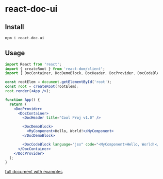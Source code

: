 # react-doc-ui

## Install

```bash
npm i react-doc-ui
```

## Usage

```jsx
import React from 'react';
import { createRoot } from 'react-dom/client';
import { DocContainer, DocDemoBlock, DocHeader, DocProvider, DocCodeBlock } from 'react-doc-ui';

const rootElem = document.getElementById('root');
const root = createRoot(rootElem);
root.render(<App />);

function App() {
  return (
    <DocProvider>
      <DocContainer>
        <DocHeader title="Cool Proj v1.0" />

        <DocDemoBlock>
          <MyComponent>Hello, World!</MyComponent>
        </DocDemoBlock>

        <DocCodeBlock language="jsx" code="<MyComponent>Hello, World!</MyComponent>" />
      </DocContainer>
    </DocProvider>
  );
}
```

[full document with examples](https://guoyunhe.github.io/react-doc-ui/)
